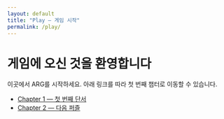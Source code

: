 ```yaml
---
layout: default
title: "Play — 게임 시작"
permalink: /play/
---
```


# 게임에 오신 것을 환영합니다

이곳에서 ARG를 시작하세요. 아래 링크를 따라 첫 번째 챕터로 이동할 수 있습니다.

<!-- 숨겨진 단서(소스보기에서 찾으세요): 0425 -->

<ul>
  <li><a href="{{ '/play/chapter1/' | relative_url }}">Chapter 1 — 첫 번째 단서</a></li>
  <li><a href="{{ '/play/chapter2/' | relative_url }}">Chapter 2 — 다음 퍼즐</a></li>
</ul>
